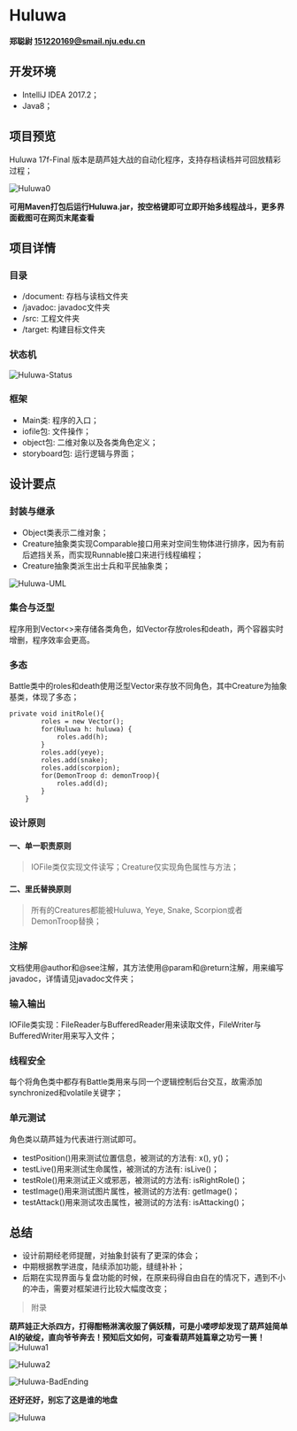 # Huluwa

**郑聪尉 151220169@smail.nju.edu.cn**

## 开发环境

* IntelliJ IDEA 2017.2；
* Java8；

## 项目预览

Huluwa 17f-Final 版本是葫芦娃大战的自动化程序，支持存档读档并可回放精彩过程；

![Huluwa0](https://github.com/challvy/java-2017f-homework/raw/master/Fianl%20Project/151220169-郑聪尉/Huluwa/prtSc/Huluwa0.png)

**可用Maven打包后运行Huluwa.jar，按空格键即可立即开始多线程战斗，更多界面截图可在网页末尾查看**

## 项目详情

### 目录
* /document: 存档与读档文件夹
* /javadoc: javadoc文件夹
* /src: 工程文件夹
* /target: 构建目标文件夹

### 状态机

![Huluwa-Status](https://github.com/challvy/java-2017f-homework/raw/master/Fianl%20Project/151220169-郑聪尉/Huluwa/prtSc/Huluwa-Status.png)

### 框架

* Main类: 程序的入口；
* iofile包: 文件操作；
* object包: 二维对象以及各类角色定义；
* storyboard包: 运行逻辑与界面；

## 设计要点

### 封装与继承

* Object类表示二维对象；
* Creature抽象类实现Comparable接口用来对空间生物体进行排序，因为有前后遮挡关系，而实现Runnable接口来进行线程编程；
* Creature抽象类派生出士兵和平民抽象类；

![Huluwa-UML](https://github.com/challvy/java-2017f-homework/raw/master/Fianl%20Project/151220169-郑聪尉/Huluwa/prtSc/Huluwa-UML.png)

### 集合与泛型

程序用到Vector<>来存储各类角色，如Vector<Creature>存放roles和death，两个容器实时增删，程序效率会更高。

### 多态

Battle类中的roles和death使用泛型Vector<Creature>来存放不同角色，其中Creature为抽象基类，体现了多态；

<pre><code>private void initRole(){
        roles = new Vector<Creature>();
        for(Huluwa h: huluwa) {
            roles.add(h);
        }
        roles.add(yeye);
        roles.add(snake);
        roles.add(scorpion);
        for(DemonTroop d: demonTroop){
            roles.add(d);
        }
    }
</code></pre>

### 设计原则

#### 一、单一职责原则
> IOFile类仅实现文件读写；Creature仅实现角色属性与方法；

#### 二、里氏替换原则
> 所有的Creatures都能被Huluwa, Yeye, Snake, Scorpion或者DemonTroop替换；

### 注解

文档使用@author和@see注解，其方法使用@param和@return注解，用来编写javadoc，详情请见javadoc文件夹；

### 输入输出

IOFile类实现：FileReader与BufferedReader用来读取文件，FileWriter与BufferedWriter用来写入文件；

### 线程安全

每个将角色类中都存有Battle类用来与同一个逻辑控制后台交互，故需添加synchronized和volatile关键字；

### 单元测试

角色类以葫芦娃为代表进行测试即可。

* testPosition()用来测试位置信息，被测试的方法有: x(), y()；
* testLive()用来测试生命属性，被测试的方法有: isLive()；
* testRole()用来测试正义或邪恶，被测试的方法有: isRightRole()；
* testImage()用来测试图片属性，被测试的方法有: getImage()；
* testAttack()用来测试攻击属性，被测试的方法有: isAttacking()；

## 总结

* 设计前期经老师提醒，对抽象封装有了更深的体会；
* 中期根据教学进度，陆续添加功能，缝缝补补；
* 后期在实现界面与复盘功能的时候，在原来码得自由自在的情况下，遇到不小的冲击，需要对框架进行比较大幅度改变；

> 附录

**葫芦娃正大杀四方，打得酣畅淋漓收服了俩妖精，可是小喽啰却发现了葫芦娃简单AI的破绽，直向爷爷奔去！预知后文如何，可查看葫芦娃篇章之功亏一篑！**
![Huluwa1](https://github.com/challvy/java-2017f-homework/raw/master/Fianl%20Project/151220169-郑聪尉/Huluwa/prtSc/Huluwa1.png)

![Huluwa2](https://github.com/challvy/java-2017f-homework/raw/master/Fianl%20Project/151220169-郑聪尉/Huluwa/prtSc/Huluwa2.png)

![Huluwa-BadEnding](https://github.com/challvy/java-2017f-homework/raw/master/Fianl%20Project/151220169-郑聪尉/Huluwa/prtSc/Huluwa-BadEnding.png)

**还好还好，别忘了这是谁的地盘**

![Huluwa](https://github.com/challvy/java-2017f-homework/raw/master/Fianl%20Project/151220169-郑聪尉/Huluwa/prtSc/Huluwa-HappyEnding.png)
